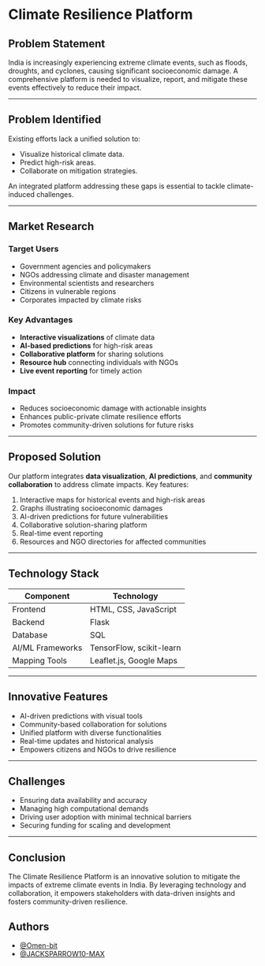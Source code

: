# Climate Resilience Platform

## **Problem Statement**
India is increasingly experiencing extreme climate events, such as floods, droughts, and cyclones, causing significant socioeconomic damage. A comprehensive platform is needed to visualize, report, and mitigate these events effectively to reduce their impact.

---

## **Problem Identified**
Existing efforts lack a unified solution to:
- Visualize historical climate data.
- Predict high-risk areas.
- Collaborate on mitigation strategies.

An integrated platform addressing these gaps is essential to tackle climate-induced challenges.

---

## **Market Research**

### **Target Users**
- Government agencies and policymakers
- NGOs addressing climate and disaster management
- Environmental scientists and researchers
- Citizens in vulnerable regions
- Corporates impacted by climate risks



### **Key Advantages**
- **Interactive visualizations** of climate data
- **AI-based predictions** for high-risk areas
- **Collaborative platform** for sharing solutions
- **Resource hub** connecting individuals with NGOs
- **Live event reporting** for timely action

### **Impact**
- Reduces socioeconomic damage with actionable insights
- Enhances public-private climate resilience efforts
- Promotes community-driven solutions for future risks

---

## **Proposed Solution**
Our platform integrates **data visualization**, **AI predictions**, and **community collaboration** to address climate impacts. Key features:
 1. Interactive maps for historical events and high-risk areas
 2. Graphs illustrating socioeconomic damages
 3. AI-driven predictions for future vulnerabilities
 4. Collaborative solution-sharing platform
 5. Real-time event reporting
 6. Resources and NGO directories for affected communities

---

## **Technology Stack**
| **Component**       | **Technology**            |
|---------------------|---------------------------|
| Frontend            | HTML, CSS, JavaScript     |
| Backend             | Flask                     |
| Database            | SQL                       |
| AI/ML Frameworks    | TensorFlow, scikit-learn  |
| Mapping Tools       | Leaflet.js, Google Maps   |

---

## **Innovative Features**
- AI-driven predictions with visual tools
- Community-based collaboration for solutions
- Unified platform with diverse functionalities
- Real-time updates and historical analysis
- Empowers citizens and NGOs to drive resilience

---

## **Challenges**
- Ensuring data availability and accuracy
- Managing high computational demands
- Driving user adoption with minimal technical barriers
- Securing funding for scaling and development

---

## **Conclusion**
The Climate Resilience Platform is an innovative solution to mitigate the impacts of extreme climate events in India. By leveraging technology and collaboration, it empowers stakeholders with data-driven insights and fosters community-driven resilience.

## Authors

- [@Omen-bit](https://github.com/Omen-bit)
- [@JACKSPARROW10-MAX](https://github.com/JACKSPARROW10-MAX)


